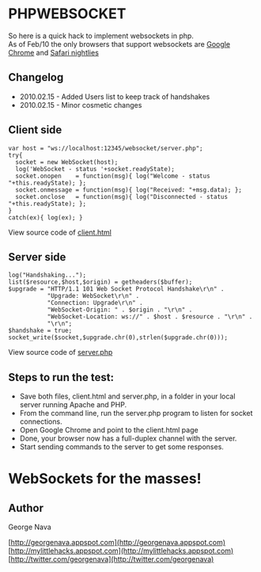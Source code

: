 PHPWEBSOCKET
============

So here is a quick hack to implement websockets in php.  
As of Feb/10 the only browsers that support websockets are [Google Chrome](http://www.google.com/chrome) and [Safari nightlies](http://nightly.webkit.org/)


Changelog
---------
* 2010.02.15 - Added Users list to keep track of handshakes
* 2010.02.15 - Minor cosmetic changes

Client side
-----------

	var host = "ws://localhost:12345/websocket/server.php";
	try{
	  socket = new WebSocket(host);
	  log('WebSocket - status '+socket.readyState);
	  socket.onopen    = function(msg){ log("Welcome - status "+this.readyState); };
	  socket.onmessage = function(msg){ log("Received: "+msg.data); };
	  socket.onclose   = function(msg){ log("Disconnected - status "+this.readyState); };
	}
	catch(ex){ log(ex); }

View source code of [client.html](http://github.com/GeorgeNava/phpwebsocket/blob/master/client.html)


Server side
-----------

	log("Handshaking...");
	list($resource,$host,$origin) = getheaders($buffer);
	$upgrade = "HTTP/1.1 101 Web Socket Protocol Handshake\r\n" .
			   "Upgrade: WebSocket\r\n" .
			   "Connection: Upgrade\r\n" .
			   "WebSocket-Origin: " . $origin . "\r\n" .
			   "WebSocket-Location: ws://" . $host . $resource . "\r\n" .
			   "\r\n";
	$handshake = true;
	socket_write($socket,$upgrade.chr(0),strlen($upgrade.chr(0)));

View source code of [server.php](http://github.com/GeorgeNava/phpwebsocket/blob/master/server.php)

Steps to run the test:
----------------------

* Save both files, client.html and server.php, in a folder in your local server running Apache and PHP.
* From the command line, run the server.php program to listen for socket connections.
* Open Google Chrome and point to the client.html page
* Done, your browser now has a full-duplex channel with the server.
* Start sending commands to the server to get some responses.

WebSockets for the masses!
==========================

Author
------
George Nava

[http://georgenava.appspot.com](http://georgenava.appspot.com)  
[http://mylittlehacks.appspot.com](http://mylittlehacks.appspot.com)  
[http://twitter.com/georgenava](http://twitter.com/georgenava)  
